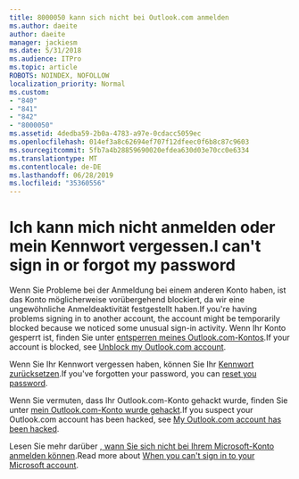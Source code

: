 ```yaml
---
title: 8000050 kann sich nicht bei Outlook.com anmelden
ms.author: daeite
author: daeite
manager: jackiesm
ms.date: 5/31/2018
ms.audience: ITPro
ms.topic: article
ROBOTS: NOINDEX, NOFOLLOW
localization_priority: Normal
ms.custom:
- "840"
- "841"
- "842"
- "8000050"
ms.assetid: 4dedba59-2b0a-4783-a97e-0cdacc5059ec
ms.openlocfilehash: 014ef3a8c62694ef707f12dfeec0f6b8c87c9603
ms.sourcegitcommit: 5fb7a4b28859690020efdea630d03e70cc0e6334
ms.translationtype: MT
ms.contentlocale: de-DE
ms.lasthandoff: 06/28/2019
ms.locfileid: "35360556"
---
```

# <a name="i-cant-sign-in-or-forgot-my-password"></a><span data-ttu-id="01690-102">Ich kann mich nicht anmelden oder mein Kennwort vergessen.</span><span class="sxs-lookup"><span data-stu-id="01690-102">I can't sign in or forgot my password</span></span>

<span data-ttu-id="01690-103">Wenn Sie Probleme bei der Anmeldung bei einem anderen Konto haben, ist das Konto möglicherweise vorübergehend blockiert, da wir eine ungewöhnliche Anmeldeaktivität festgestellt haben.</span><span class="sxs-lookup"><span data-stu-id="01690-103">If you're having problems signing in to another account, the account might be temporarily blocked because we noticed some unusual sign-in activity.</span></span> <span data-ttu-id="01690-104">Wenn Ihr Konto gesperrt ist, finden Sie unter [entsperren meines Outlook.com-Kontos](https://go.microsoft.com/fwlink/p/?linkid=2001800&amp;clcid=0x409).</span><span class="sxs-lookup"><span data-stu-id="01690-104">If your account is blocked, see [Unblock my Outlook.com account](https://go.microsoft.com/fwlink/p/?linkid=2001800&amp;clcid=0x409).</span></span>
  
<span data-ttu-id="01690-105">Wenn Sie Ihr Kennwort vergessen haben, können Sie Ihr [Kennwort zurücksetzen](https://go.microsoft.com/fwlink/p/?linkid=841909).</span><span class="sxs-lookup"><span data-stu-id="01690-105">If you've forgotten your password, you can [reset you password](https://go.microsoft.com/fwlink/p/?linkid=841909).</span></span>
  
<span data-ttu-id="01690-106">Wenn Sie vermuten, dass Ihr Outlook.com-Konto gehackt wurde, finden Sie unter [mein Outlook.com-Konto wurde gehackt](https://go.microsoft.com/fwlink/p/?linkid=874366).</span><span class="sxs-lookup"><span data-stu-id="01690-106">If you suspect your Outlook.com account has been hacked, see [My Outlook.com account has been hacked](https://go.microsoft.com/fwlink/p/?linkid=874366).</span></span>
  
<span data-ttu-id="01690-107">Lesen Sie mehr darüber [, wann Sie sich nicht bei Ihrem Microsoft-Konto anmelden können](https://go.microsoft.com/fwlink/p/?linkid=842227).</span><span class="sxs-lookup"><span data-stu-id="01690-107">Read more about [When you can't sign in to your Microsoft account](https://go.microsoft.com/fwlink/p/?linkid=842227).</span></span>
  